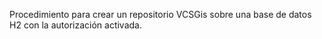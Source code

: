 
Procedimiento para crear un repositorio VCSGis sobre una base de datos H2 con la autorización activada.
